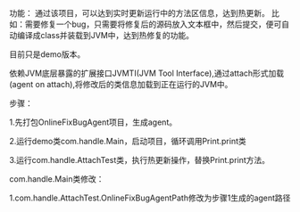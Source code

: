 功能：
通过该项目，可以达到实时更新运行中的方法区信息，达到热更新。
比如：需要修复一个bug，只需要将修复后的源码放入文本框中，然后提交，便可自动编译成class并装载到JVM中，达到热修复的功能。

目前只是demo版本。

依赖JVM底层暴露的扩展接口JVMTI(JVM Tool Interface),通过attach形式加载(agent on attach),将修改后的类信息加载到正在运行的JVM中。

步骤：

1.先打包OnlineFixBugAgent项目，生成agent。

2.运行demo类com.handle.Main，启动项目，循环调用Print.print类

3.运行com.handle.AttachTest类，执行热更新操作，替换Print.print方法。


com.handle.Main类修改：

1.com.handle.AttachTest.OnlineFixBugAgentPath修改为步骤1生成的agent路径
